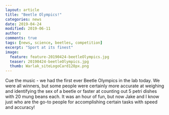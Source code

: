 ```yaml
---
layout: article
title: "Beetle Olympics!"
categories: news
date: 2019-04-24
modified: 2019-06-11
author:
comments: true
tags: [news, science, beetles, competition]
excerpt: "Sport at its finest"
image:
  feature: feature-20190424-beetleOlympics.jpg
  teaser: 20190424-beetleOlympics.jpg
  thumb: Warlak_siteLogoCard128px.png 
---
```


Cue the music - we had the first ever Beetle Olympics in the lab today. We were all winners, but some people were certainly more accurate at weighing and identifying the sex of a beetle or faster at counting out 5 petri dishes with 20 mung beans each. It was an hour of fun, but now Jake and I know just who are the go-to people for accomplishing certain tasks with speed and accuracy!




